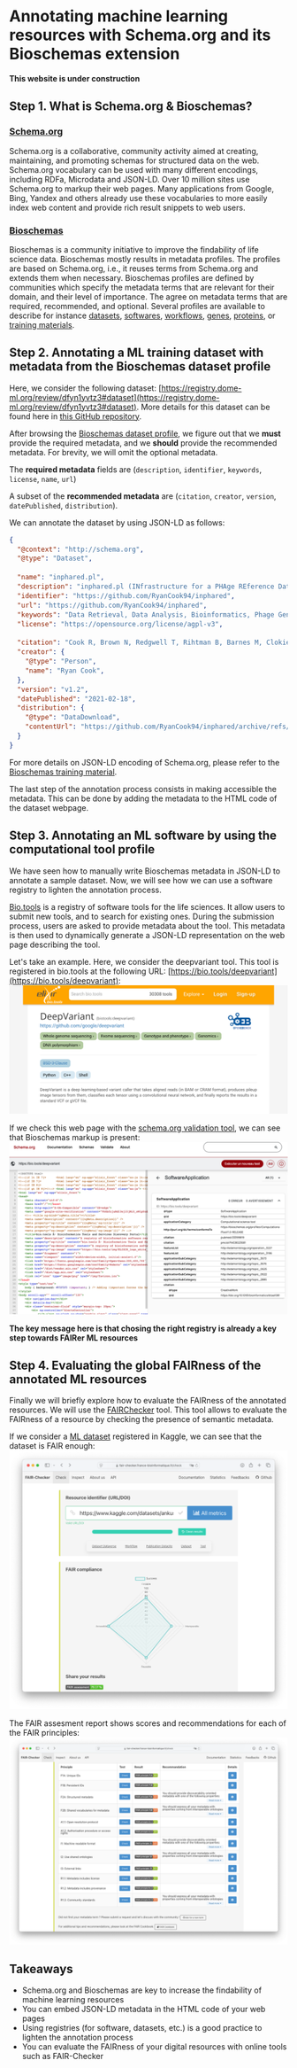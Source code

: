 # Annotating machine learning resources with Schema.org and its Bioschemas extension

**This website is under construction**

## Step 1. What is Schema.org & Bioschemas? 

### [Schema.org](http://schema.org)

Schema.org is a collaborative, community activity aimed at creating, maintaining, and promoting schemas for structured data on the web. Schema.org vocabulary can be used with many different encodings, including RDFa, Microdata and JSON-LD. Over 10 million sites use Schema.org to markup their web pages. Many applications from Google, Bing, Yandex and others already use these vocabularies to more easily index web content and provide rich result snippets to web users.

### [Bioschemas](https://bioschemas.org/)

Bioschemas is a community initiative to improve the findability of life science data. Bioschemas mostly results in metadata profiles. The profiles are based on Schema.org, i.e., it reuses terms from Schema.org and extends them when necessary. Bioschemas profiles are defined by communities which specify the metadata terms that are relevant for their domain, and their level of importance. The agree on metadata terms that are required, recommended, and optional. Several profiles are available to describe for instance [datasets](https://bioschemas.org/profiles/Dataset/1.0-RELEASE), [softwares](https://bioschemas.org/profiles/ComputationalTool/1.0-RELEASE), [workflows](https://bioschemas.org/profiles/ComputationalWorkflow/1.0-RELEASE), [genes](https://bioschemas.org/profiles/Gene/1.0-RELEASE), [proteins](https://bioschemas.org/profiles/Protein/0.11-RELEASE), or [training materials](https://bioschemas.org/profiles/TrainingMaterial/1.0-RELEASE). 

## Step 2. Annotating a ML training dataset with metadata from the Bioschemas dataset profile 

Here, we consider the following dataset: [https://registry.dome-ml.org/review/dfyn1yvtz3#dataset](https://registry.dome-ml.org/review/dfyn1yvtz3#dataset). More details for this dataset can be found here in [this GitHub repository](https://github.com/RyanCook94/inphared).

After browsing the [Bioschemas dataset profile](https://bioschemas.org/profiles/Dataset/1.0-RELEASE), we figure out that we **must** provide the required metadata, and we **should** provide the recommended metadata. For brevity, we will omit the optional metadata.

The **required metadata** fields are (`description`, `identifier`, `keywords`, `license`, `name`, `url`) 

A subset of the **recommended metadata** are (`citation`, `creator`,  `version`, `datePublished`, `distribution`).

We can annotate the dataset by using JSON-LD as follows:

```json 
{
  "@context": "http://schema.org",
  "@type": "Dataset",

  "name": "inphared.pl",
  "description": "inphared.pl (INfrastructure for a PHAge REference Database) is a perl script which downloads and filters phage genomes from Genbank to provide the most complete phage genome database possible.",
  "identifier": "https://github.com/RyanCook94/inphared",
  "url": "https://github.com/RyanCook94/inphared",
  "keywords": "Data Retrieval, Data Analysis, Bioinformatics, Phage Genomes", 
  "license": "https://opensource.org/license/agpl-v3",
  
  "citation": "Cook R, Brown N, Redgwell T, Rihtman B, Barnes M, Clokie M, Stekel DJ, Hobman JL, Jones MA, Millard A. INfrastructure for a PHAge REference Database: Identification of Large-Scale Biases in the Current Collection of Cultured Phage Genomes. PHAGE. 2021. Available from: http://doi.org/10.1089/phage.2021.0007",
  "creator": {
    "@type": "Person",
    "name": "Ryan Cook",
  },     
  "version": "v1.2",
  "datePublished": "2021-02-18",
  "distribution": {
    "@type": "DataDownload",
    "contentUrl": "https://github.com/RyanCook94/inphared/archive/refs/tags/v1.2.zip"
  }
}
```
For more details on JSON-LD encoding of Schema.org, please refer to the [Bioschemas training material](https://bioschemas.org/tutorials/howto/howto_add_markup). 

The last step of the annotation process consists in making accessible the metadata. This can be done by adding the metadata to the HTML code of the dataset webpage.

## Step 3. Annotating an ML software by using the computational tool profile
We have seen how to manually write Bioschemas metadata in JSON-LD to annotate a sample dataset. Now, we will see how we can use a software registry to lighten the annotation process. 

[Bio.tools](https://bio.tools) is a registry of software tools for the life sciences. It allow users to submit new tools, and to search for existing ones. During the submission process, users are asked to provide metadata about the tool. This metadata is then used to dynamically generate a JSON-LD representation on the web page describing the tool. 

Let's take an example. Here, we consider the deepvariant tool. This tool is registered in bio.tools at the following URL: [https://bio.tools/deepvariant](https://bio.tools/deepvariant): 
![deepvariant_biotools](<deepvariant.png>)

If we check this web page with the [schema.org validation tool](https://validator.schema.org/#url=https%3A%2F%2Fbio.tools%2Fdeepvariant), we can see that Bioschemas markup is present:  
![deepvariant_schema_org_metadata](<deepvariant_md.png>)

**The key message here is that chosing the right registry is already a key step towards FAIRer ML resources**

## Step 4. Evaluating the global FAIRness of the annotated ML resources
Finally we will briefly explore how to evaluate the FAIRness of the annotated resources. 
We will use the [FAIRChecker](https://fair-checker.france-bioinformatique.fr) tool. This tool allows to evaluate the FAIRness of a resource by checking the presence of semantic metadata. 

If we consider a [ML dataset](https://www.kaggle.com/datasets/ankushpanday1/heart-attack-in-youth-vs-adult-in-germany) registered in Kaggle, we can see that the dataset is FAIR enough: 
![alt text](<fair-eval.png>)

The FAIR assesment report shows scores and recommendations for each of the FAIR principles: 
 ![alt text](<fair-report.png>)

<!-- Let's come back to our dataset described in the DOME registry. DOME allows to expose Bioschemas metadata for each of the hosted entries. This is key to increase the FAIRness of the hosted machine learning resource descriptions. By submitting the [dataset url](https://registry.dome-ml.org/review/dfyn1yvtz3#dataset) in the FAIRChecker tool, we can see that the dataset is FAIR enough:-->


## Takeaways

- Schema.org and Bioschemas are key to increase the findability of machine learning resources 
- You can embed JSON-LD metadata in the HTML code of your web pages 
- Using registries (for software, datasets, etc.) is a good practice to lighten the annotation process 
- You can evaluate the FAIRness of your digital resources with online tools such as FAIR-Checker 